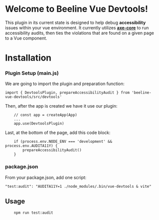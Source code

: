 # Welcome to Beeline Vue Devtools!

This plugin in its current state is designed to help debug **accessibility** issues within your vue environment. It currently utilizes **[axe-core](https://github.com/dequelabs/axe-core)** to run accessibility audits, then ties the violations that are found on a given page to a Vue component.

# Installation

### Plugin Setup (main.js)

We are going to import the plugin and preparation function:

	import { DevtoolsPlugin, prepareAccessibilityAudit } from 'beeline-vue-devtools/src/devtools'

Then, after the app is created we have it use our plugin:

		// const app = createApp(App)
		...
		app.use(DevtoolsPlugin)

Last, at the bottom of the page, add this code block:

		if (process.env.NODE_ENV === 'development' && process.env.AUDITA11Y) {
			prepareAccessibilityAudit()
		}

### package.json

From your package.json, add one script:

	"test:audit": "AUDITA11Y=1 ./node_modules/.bin/vue-devtools & vite"

## Usage

		npm run test:audit

